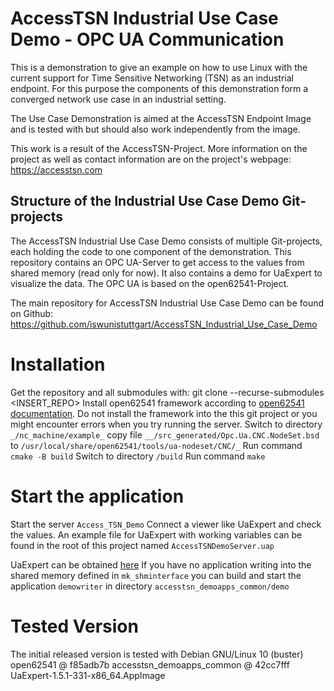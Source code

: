 # AccessTSN Industrial Use Case Demo - OPC UA Communication
This is a demonstration to give an example on how to use Linux with the current support for Time Sensitive Networking (TSN) as an industrial endpoint. For this purpose the components of this demonstration form a converged network use case in an industrial setting. 

The Use Case Demonstration is aimed at the AccessTSN Endpoint Image and is tested with but should also work independently from the image.

This work is a result of the AccessTSN-Project. More information on the project as well as contact information are on the project's webpage: https://accesstsn.com

## Structure of the Industrial Use Case Demo Git-projects

The AccessTSN Industrial Use Case Demo consists of multiple Git-projects, each holding the code to one component of the demonstration. This repository contains an OPC UA-Server to get access to the values from shared memory (read only for now). It also contains a demo for UaExpert to visualize the data. The OPC UA is based on the open62541-Project.

The main repository for AccessTSN Industrial Use Case Demo can be found on Github: https://github.com/iswunistuttgart/AccessTSN_Industrial_Use_Case_Demo

# Installation
Get the repository and all submodules with:
git clone --recurse-submodules <INSERT_REPO>
Install open62541 framework according to [open62541 documentation](https://open62541.org/doc/open62541-current.pdf). Do not install the framework into the this git project or you might encounter errors when you try running the server.
Switch to directory `_/nc_machine/example_`
copy file `__/src_generated/Opc.Ua.CNC.NodeSet.bsd` to `/usr/local/share/open62541/tools/ua-nodeset/CNC/_`
Run command `cmake -B build`
Switch to directory `/build`
Run command `make`


# Start the application
Start the server `Access_TSN_Demo`
Connect a viewer like UaExpert and check the values.
An example file for UaExpert with working variables can be found in the root of this project named `AccessTSNDemoServer.uap`

UaExpert can be obtained [here](https://www.unified-automation.com/de/downloads/opc-ua-clients.html)
If you have no application writing into the shared memory defined in `mk_shminterface` you can build and start the application `demowriter` in directory `accesstsn_demoapps_common/demo`

# Tested Version
The initial released version is tested with
Debian GNU/Linux 10 (buster)
open62541 @ f85adb7b
accesstsn_demoapps_common @ 42cc7fff
UaExpert-1.5.1-331-x86_64.AppImage
